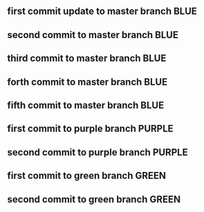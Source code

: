 ## first commit update to master branch BLUE
## second commit to master branch BLUE 
## third commit to master branch BLUE
## forth commit to master branch BLUE
## fifth commit to master branch BLUE
## first commit to purple branch PURPLE
## second commit to purple branch PURPLE
## first commit to green branch GREEN
## second commit to green branch GREEN

